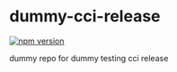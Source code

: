 # dummy-cci-release

[![npm version](https://img.shields.io/badge/%40nui%2Fdummy--cci--release-9.0.4-blue.svg)](https://artifactory.corp.adobe.com/artifactory/npm-nui-release/@nui/dummy-cci-release/-/@nui/dummy-cci-release-9.0.4.tgz)


dummy repo for dummy testing cci release